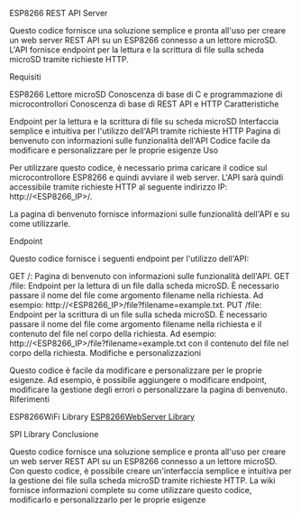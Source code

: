 ESP8266 REST API Server

Questo codice fornisce una soluzione semplice e pronta all'uso per creare un web server REST API su un ESP8266 connesso a un lettore microSD. L'API fornisce endpoint per la lettura e la scrittura di file sulla scheda microSD tramite richieste HTTP.

Requisiti

ESP8266
Lettore microSD
Conoscenza di base di C e programmazione di microcontrollori
Conoscenza di base di REST API e HTTP
Caratteristiche

Endpoint per la lettura e la scrittura di file su scheda microSD
Interfaccia semplice e intuitiva per l'utilizzo dell'API tramite richieste HTTP
Pagina di benvenuto con informazioni sulle funzionalità dell'API
Codice facile da modificare e personalizzare per le proprie esigenze
Uso

Per utilizzare questo codice, è necessario prima caricare il codice sul microcontrollore ESP8266 e quindi avviare il web server. L'API sarà quindi accessibile tramite richieste HTTP al seguente indirizzo IP: http://<ESP8266_IP>/.

La pagina di benvenuto fornisce informazioni sulle funzionalità dell'API e su come utilizzarle.

Endpoint

Questo codice fornisce i seguenti endpoint per l'utilizzo dell'API:

GET /: Pagina di benvenuto con informazioni sulle funzionalità dell'API.
GET /file: Endpoint per la lettura di un file dalla scheda microSD. È necessario passare il nome del file come argomento filename nella richiesta. Ad esempio: http://<ESP8266_IP>/file?filename=example.txt.
PUT /file: Endpoint per la scrittura di un file sulla scheda microSD. È necessario passare il nome del file come argomento filename nella richiesta e il contenuto del file nel corpo della richiesta. Ad esempio: http://<ESP8266_IP>/file?filename=example.txt con il contenuto del file nel corpo della richiesta.
Modifiche e personalizzazioni

Questo codice è facile da modificare e personalizzare per le proprie esigenze. Ad esempio, è possibile aggiungere o modificare endpoint, modificare la gestione degli errori o personalizzare la pagina di benvenuto.
Riferimenti

ESP8266WiFi Library
[ESP8266WebServer Library](https://github.com/esp8266/Arduino/tree/master/libraries/ESP8266WebServer)

SPI Library
Conclusione

Questo codice fornisce una soluzione semplice e pronta all'uso per creare un web server REST API su un ESP8266 connesso a un lettore microSD. Con questo codice, è possibile creare un'interfaccia semplice e intuitiva per la gestione dei file sulla scheda microSD tramite richieste HTTP. La wiki fornisce informazioni complete su come utilizzare questo codice, modificarlo e personalizzarlo per le proprie esigenze